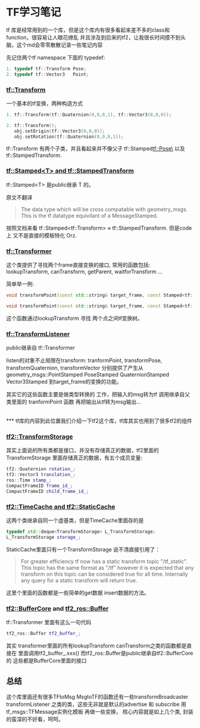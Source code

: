 # TF学习笔记
tf 库是经常用到的一个库，但是这个库内有很多看起来差不多的class和function，很容易让人眼花缭乱
并且涉及到后来的tf2，让我很长时间摸不到头脑，这个md会零零散散记录一些笔记内容

先记住两个tf namespace 下面的 typedef:

```cpp
1. typedef tf::Transform Pose;
2. typedef tf::Vector3   Point;
```

### [tf::Transform](http://docs.ros.org/jade/api/tf/html/c++/classtf_1_1Transform.html)
一个基本的tf变换，两种构造方式

```cpp
1. tf::Transform(tf::Quaternion(0,0,0,1), tf::Vector3(0,0,0));

2. tf::Transform();
   obj.setOrigin(tf::Vector3(0,0,0));
   obj.setRotation(tf::Quaternion(0,0,0,1));
```
tf::Transform 有两个子类，并且看起来并不像父子 tf::Stamped<tf::Pose\> 以及 tf::StampedTransform.


### [tf::Stamped<T\> and tf::StampedTransform](http://docs.ros.org/jade/api/tf/html/c++/classtf_1_1Stamped.html)
tf::Stamped<T\> 是public继承 T 的。

原文不翻译
>The data type which will be cross compatable with geometry_msgs. This is the tf datatype equivilant of a MessageStamped.

按照文档来看 tf::Stamped&lt;tf::Transform&gt; ≈ tf::StampedTransform. 但是code上
又不是直接的模板特化 Orz.

### [tf::Transformer](http://docs.ros.org/jade/api/tf/html/c++/classtf_1_1Transformer.html)

这个类提供了寻找两个frame直接变换的接口, 常用的函数包括: lookupTransform, canTransform, getParent, waitforTransform ...

简单举一例:
```cpp
void transformPoint(const std::string& target_frame, const Stamped<tf::Point>& stamped_in, Stamped<tf::Point>& stamped_out) const;

void transformPoint(const std::string& target_frame, const Stamped<tf::Pose>& stamped_in, Stamped<tf::Pose>& stamped_out) const;
```

这个函数通过lookupTransform 寻找 两个点之间tf变换树。

### [tf::TransformListener](http://docs.ros.org/jade/api/tf/html/c++/classtf_1_1TransformListener.html)

public继承自 tf::Transformer

listen的对象不止局限在transform:
tranformPoint, transformPose, transformQuaternion, transformVector
分别提供了产生从geometry_msgs::PointStamped PoseStamped QuaternionStamped Vector3Stamped 到target_frame的变换的功能。

其实它的这些函数主要是做类型转换的
工作，把输入的msg转为tf 调用继承自父类里面的 tranformPoint 函数
再把输出从tf转为msg输出...

<br />
***
tf库的内容到此位置我们介绍一下tf2这个库，tf库其实也用到了很多tf2的组件

### [tf2::TransformStorage](https://github.com/ros/geometry2/blob/melodic-devel/tf2/include/tf2/transform_storage.h)

其实上面说的所有类都是接口，并没有存储真正的数据，tf2里面的TransformStorage
里面存储真正的数据，有五个成员变量:
```cpp
tf2::Quaternion rotation_;
tf2::Vector3 translation_;
ros::Time stamp_;
CompactFrameID frame_id_;
CompactFrameID child_frame_id_;
```

### [tf2::TimeCache and tf2::StaticCache](https://github.com/ros/geometry2/blob/melodic-devel/tf2/include/tf2/time_cache.h)
这两个类继承自同一个虚基类，但是TimeCache里面存的是
```cpp
typedef std::deque<TransformStorage> L_TransformStorage;
L_TransformStorage storage_;
```
StaticCache里面只有一个TransformStorage
说不清直接引用了：
>For greater efficiency tf now has a static transform topic "/tf_static".
>This topic has the same format as "/tf" however it is expected that
>any transform on this topic can be considered true for all time.
> Internally any query for a static transform will return true.

这里个里面的函数都是一些简单的get数据 insert数据的方法。

### [tf2::BufferCore](https://github.com/ros/geometry2/blob/melodic-devel/tf2/include/tf2/buffer_core.h) and [tf2_ros::Buffer](https://github.com/ros/geometry2/blob/melodic-devel/tf2_ros/include/tf2_ros/buffer.h)
tf::Transformer 里面有这么一句代码
```cpp
tf2_ros::Buffer tf2_buffer_;
```
其实 transformer里面的所有lookupTransform canTransform之类的函数都是直接在
里面调用tf2_buffer_.xxx() 而tf2_ros::Buffer是public继承自tf2::BufferCore的
这些都是BufferCore里面的接口


## 总结
这个库里面还有很多TFtoMsg MsgtoTF的函数还有一些transformBroadcaster transformListener
之类的类，这些无非就是默认的advertise 和 subscribe 用tf_msgs::TFMessage实例化模板
再做一些变换， 核心内容就是如上几个类, 封装的蛮深的不好看，呵呵。
